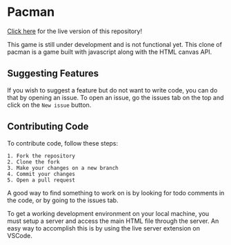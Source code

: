 # Pacman
[Click here](https://pacman-q1go.onrender.com/) for the live version of this repository!

This game is still under development and is not functional yet. This clone of pacman is a game built with javascript along with the HTML canvas API.

## Suggesting Features
If you wish to suggest a feature but do not want to write code, you can do that by opening an issue. To open an issue, go the issues tab on the top and click on the `New issue` button.

## Contributing Code

To contribute code, follow these steps:

    1. Fork the repository
    2. Clone the fork
    3. Make your changes on a new branch
    4. Commit your changes
    5. Open a pull request

A good way to find something to work on is by looking for todo comments in the code, or by going to the issues tab.

To get a working development environment on your local machine, you must setup a server and access the main HTML file through the server. An easy way to accomplish this is by using the live server extension on VSCode.
